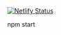 [![Netlify Status](https://api.netlify.com/api/v1/badges/1489eb29-c4b5-44d5-bcba-1c973eb2f459/deploy-status)](https://app.netlify.com/sites/new-beers/deploys)

npm start
